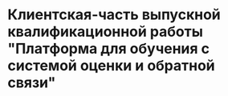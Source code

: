 # Клиентская-часть выпускной квалификационной работы "Платформа для обучения с системой оценки и обратной связи"
